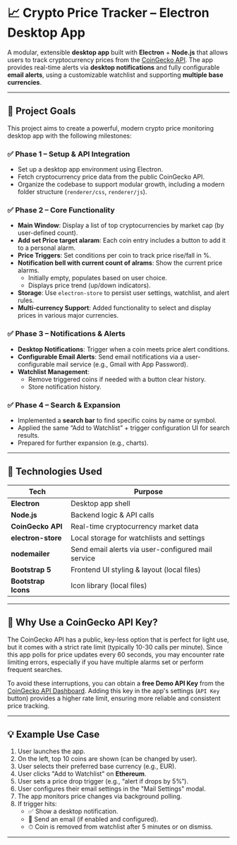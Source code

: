 # 📈 Crypto Price Tracker – Electron Desktop App

A modular, extensible **desktop app** built with **Electron** + **Node.js** that allows users to track cryptocurrency prices from the [CoinGecko API](https://www.coingecko.com/en/api). The app provides real-time alerts via **desktop notifications** and fully configurable **email alerts**, using a customizable watchlist and supporting **multiple base currencies**.

---

## 🚀 Project Goals

This project aims to create a powerful, modern crypto price monitoring desktop app with the following milestones:

### ✅ **Phase 1 – Setup & API Integration**
- Set up a desktop app environment using Electron.
- Fetch cryptocurrency price data from the public CoinGecko API.
- Organize the codebase to support modular growth, including a modern folder structure (`renderer/css`, `renderer/js`).

### ✅ **Phase 2 – Core Functionality**
- **Main Window**: Display a list of top cryptocurrencies by market cap (by user-defined count).
- **Add set Price target alaram**: Each coin entry includes a button to add it to a personal alarm.
- **Price Triggers**: Set conditions per coin to track price rise/fall in %.
- **Notification bell with current count of alrams**: Show the current price alarms.
  - Initially empty, populates based on user choice.
  - Displays price trend (up/down indicators).
- **Storage**: Use `electron-store` to persist user settings, watchlist, and alert rules.
- **Multi-currency Support**: Added functionality to select and display prices in various major currencies.

### ✅ **Phase 3 – Notifications & Alerts**
- **Desktop Notifications**: Trigger when a coin meets price alert conditions.
- **Configurable Email Alerts**: Send email notifications via a user-configurable mail service (e.g., Gmail with App Password).
- **Watchlist Management**:
  - Remove triggered coins if needed with a button clear history.
  - Store notification history.

### ✅ **Phase 4 – Search & Expansion**
- Implemented a **search bar** to find specific coins by name or symbol.
- Applied the same “Add to Watchlist” + trigger configuration UI for search results.
- Prepared for further expansion (e.g., charts).

---

## 🧱 Technologies Used

| Tech | Purpose |
|------|---------|
| **Electron** | Desktop app shell |
| **Node.js** | Backend logic & API calls |
| **CoinGecko API** | Real-time cryptocurrency market data |
| **electron-store** | Local storage for watchlists and settings |
| **nodemailer** | Send email alerts via user-configured mail service |
| **Bootstrap 5** | Frontend UI styling & layout (local files) |
| **Bootstrap Icons** | Icon library (local files) |

---
## 🔑 Why Use a CoinGecko API Key?

The CoinGecko API has a public, key-less option that is perfect for light use, but it comes with a strict rate limit (typically 10-30 calls per minute). Since this app polls for price updates every 60 seconds, you may encounter rate limiting errors, especially if you have multiple alarms set or perform frequent searches.

To avoid these interruptions, you can obtain a **free Demo API Key** from the [CoinGecko API Dashboard](https://www.coingecko.com/account/api). Adding this key in the app's settings (`API Key` button) provides a higher rate limit, ensuring more reliable and consistent price tracking.

---

## 💡 Example Use Case

1. User launches the app.
2. On the left, top 10 coins are shown (can be changed by user).
3. User selects their preferred base currency (e.g., EUR).
4. User clicks "Add to Watchlist" on **Ethereum**.
5. User sets a price drop trigger (e.g., “alert if drops by 5%”).
6. User configures their email settings in the "Mail Settings" modal.
7. The app monitors price changes via background polling.
8. If trigger hits:
   - ✅ Show a desktop notification.
   - 📧 Send an email (if enabled and configured).
   - ⏱ Coin is removed from watchlist after 5 minutes or on dismiss.

---

